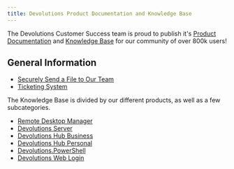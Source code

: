 ```yaml
---
title: Devolutions Product Documentation and Knowledge Base
---
```

The Devolutions Customer Success team is proud to publish it's [Product Documentation](https://docs.devolutions.net/) and [Knowledge Base](https://docs.devolutions.net/kb/devolutions-customer-success/) for our community of over 800k users!  

## General Information 

* [Securely Send a File to Our Team](https://docs.devolutions.net/kb/devolutions-customer-success/securely-send-file/)  
* [Ticketing System](https://docs.devolutions.net/kb/devolutions-customer-success/ticketing-system/)  

The Knowledge Base is divided by our different products, as well as a few subcategories. 

* [Remote Desktop Manager](https://docs.devolutions.net/kb/remote-desktop-manager/)  
* [Devolutions Server](https://docs.devolutions.net/kb/devolutions-server/)  
* [Devolutions Hub Business](https://docs.devolutions.net/kb/hub-business/)  
* [Devolutions Hub Personal](https://docs.devolutions.net/kb/hub-personal/)  
* [Devolutions.PowerShell](https://docs.devolutions.net/kb/devolutions-powershell/)  
* [Devolutions Web Login](https://docs.devolutions.net/kb/devolutions-web-login/)  

